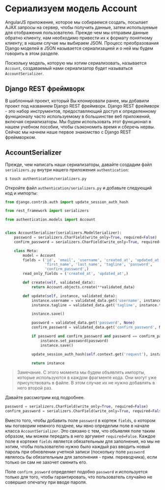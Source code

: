 # Сериализуем модель Account

AngularJS приложение, которое мы собираемся создать, посылает AJAX запросы на сервер, чтобы получить данные, затем используемые для отображения пользователю. Прежде чем мы отправим данные обратно клиенту, нам необходимо привести их к формату понятному клиенту; в нашем случае мы выбираем JSON. Процесс преобразования Django моделей в JSON называется сериализацией и о ней мы будем говорить в этом разделе.

Поскольку модель, которую мы хотим сериализовать, называется `Account`, создаваемый нами сериализатор будет называться `AccountSerializer`.

## Django REST фреймворк

В шаблонный проект, который Вы клонировали ранее, мы добавили проект под названием Django REST фреймворк. Django REST фреймворк - это набор инструментов, предоставляющий доступ к определенному функционалу часто используемому в большинстве веб приложений, включая сериализаторы. Мы будем использовать этот функционал в нашем учебном пособии, чтобы съэкономить время и сберечь нервы. Сейчас мы начнем наше первое знакомство с Django REST фреймворком.

## AccountSerializer

Прежде, чем написать наши сериализаторы, давайте создадим файл `serializers.py` внутри нашего приложения `authentication`:

```
$ touch authentication/serializers.py
```

Откройте файл `authentication/serializers.py` и добавьте следующий код и импорты:

```python
from django.contrib.auth import update_session_auth_hash

from rest_framework import serializers

from authentication.models import Account


class AccountSerializer(serializers.ModelSerializer):
    password = serializers.CharField(write_only=True, required=False)
    confirm_password = serializers.CharField(write_only=True, required=False)

    class Meta:
        model = Account
        fields = ('id', 'email', 'username', 'created_at', 'updated_at',
                  'first_name', 'last_name', 'tagline', 'password',
                  'confirm_password',)
        read_only_fields = ('created_at', 'updated_at',)

        def create(self, validated_data):
            return Account.objects.create(**validated_data)

        def update(self, instance, validated_data):
            instance.username = validated_data.get('username', instance.username)
            instance.tagline = validated_data.get('tagline', instance.tagline)

            instance.save()

            password = validated_data.get('password', None)
            confirm_password = validated_data.get('confirm_password', None)

            if password and confirm_password and password == confirm_password:
                instance.set_password(password)
                instance.save()

            update_session_auth_hash(self.context.get('request'), instance)

            return instance
```

> Замечание. С этого момента мы будем объявлять импорты, которые используются в каждом фрагменте кода. Они могут уже присутствовать в файле. В этом случае их не нужно добавлять в него второй раз.

Давайте рассмотрим код подробнее.

```python
password = serializers.CharField(write_only=True, required=False)
confirm_password = serializers.CharField(write_only=True, required=False)
```

Вместо того, чтобы добавить поле `password` в кортеж `fields`, о котором мы поговорим немного позднее, мы явно определим поле в начале класса `AccountSerializer`. Это связано с тем, что объявляя поле таким образом, мы можем передать в него аргумент `required=False`. Каждое поле в кортеже `fields` является обязательным для заполнения, но мы не хотим, чтобы пользователю нужно было каждый раз вводить новый пароль при обновлении учетной записи (поскольку поле `password` являлось бы обязательным для заполнения - прим. переводчика), если только он сам не захочет сменить его.

Поле `confirm_pssword` определяет подобно `password` и используется только для того, чтобы гарантировать, что пользователь случайно не совершил опечатку при вводе пароля.

